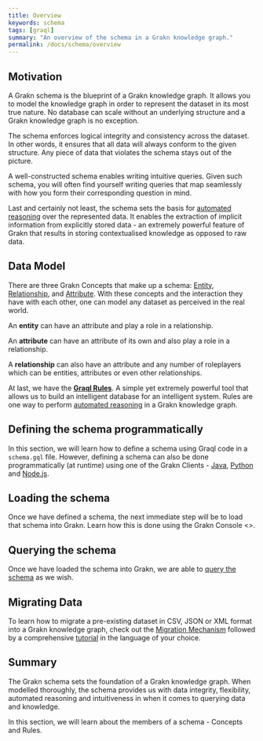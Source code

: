 ```yaml
---
title: Overview
keywords: schema
tags: [graql]
summary: "An overview of the schema in a Grakn knowledge graph."
permalink: /docs/schema/overview
---
```


## Motivation
A Grakn schema is the blueprint of a Grakn knowledge graph. It allows you to model the knowledge graph in order to represent the dataset in its most true nature. No database can scale without an underlying structure and a Grakn knowledge graph is no exception.

The schema enforces logical integrity and consistency across the dataset. In other words, it ensures that all data will always conform to the given structure. Any piece of data that violates the schema stays out of the picture.

A well-constructed schema enables writing intuitive queries. Given such schema, you will often find yourself writing queries that map seamlessly with how you form their corresponding question in mind.

Last and certainly not least, the schema sets the basis for [automated reasoning](...) over the represented data. It enables the extraction of implicit information from explicitly stored data - an extremely powerful feature of Grakn that results in storing contextualised knowledge as opposed to raw data.

## Data Model
There are three Grakn Concepts that make up a schema: [Entity](/docs/schema/concepts#entity), [Relationship](/docs/schema/concepts#relationship), and [Attribute](/docs/schema/concepts#attribute). With these concepts and the interaction they have with each other, one can model any dataset as perceived in the real world.

An **entity** can have an attribute and play a role in a relationship.

An **attribute** can have an attribute of its own and also play a role in a relationship.

A **relationship** can also have an attribute and any number of roleplayers which can be entities, attributes or even other relationships.

At last, we have the [**Graql Rules**](/docs/schema/rules). A simple yet extremely powerful tool that allows us to build an intelligent database for an intelligent system. Rules are one way to perform [automated reasoning](...) in a Grakn knowledge graph.

## Defining the schema programmatically
In this section, we will learn how to define a schema using Graql code in a `schema.gql` file. However, defining a schema can also be done programmatically (at runtime) using one of the Grakn Clients - [Java](...), [Python](...) and [Node.js](...).


## Loading the schema
Once we have defined a schema, the next immediate step will be to load that schema into Grakn. Learn how this is done using the Grakn Console <<link>>.

## Querying the schema
Once we have loaded the schema into Grakn, we are able to [query the schema](...) as we wish.

## Migrating Data
To learn how to migrate a pre-existing dataset in CSV, JSON or XML format into a Grakn knowledge graph, check out the [Migration Mechanism](...) followed by a comprehensive [tutorial](...) in the language of your choice.

## Summary
The Grakn schema sets the foundation of a Grakn knowledge graph. When modelled thoroughly, the schema provides us with data integrity, flexibility, automated reasoning and intuitiveness in when it comes to querying data and knowledge.

In this section, we will learn about the members of a schema - Concepts and Rules.